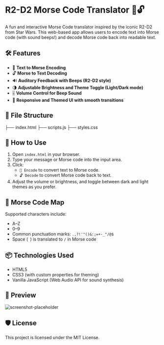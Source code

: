 # R2-D2 Morse Code Translator 🔐🔓

A fun and interactive Morse Code translator inspired by the iconic R2-D2 from Star Wars. This web-based app allows users to encode text into Morse code (with sound beeps!) and decode Morse code back into readable text.

## 🛠 Features

- 🔐 **Text to Morse Encoding**  
- 🔓 **Morse to Text Decoding**  
- 🔊 **Auditory Feedback with Beeps (R2-D2 style)**
- 🌗 **Adjustable Brightness and Theme Toggle (Light/Dark mode)**  
- 🎚️ **Volume Control for Beep Sound**  
- 🎨 **Responsive and Themed UI with smooth transitions**

## 📁 File Structure

├── index.html
├── scripts.js
├── styles.css


## 🚀 How to Use

1. Open `index.html` in your browser.
2. Type your message or Morse code into the input area.
3. Click:
   - `🔐 Encode` to convert text to Morse code.
   - `🔓 Decode` to convert Morse code back to text.
4. Adjust the volume or brightness, and toggle between dark and light themes as you prefer.

## 📡 Morse Code Map

Supported characters include:
- A–Z
- 0–9
- Common punctuation marks: `.,?!'"()&:;=+-_"/@$`
- Space (` `) is translated to `/` in Morse code

## 📦 Technologies Used

- HTML5
- CSS3 (with custom properties for theming)
- Vanilla JavaScript (Web Audio API for sound synthesis)

## 📸 Preview

![screenshot-placeholder](https://via.placeholder.com/800x400.png?text=R2-D2+Translator+Preview)

## 🛡 License

This project is licensed under the MIT License.